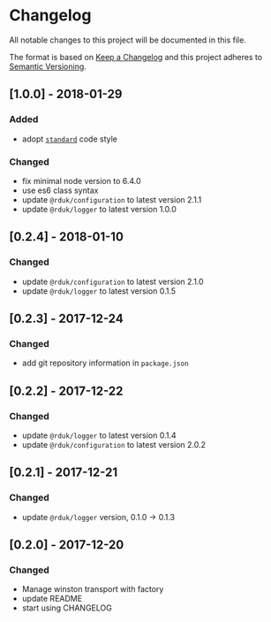 # Changelog
All notable changes to this project will be documented in this file.

The format is based on [Keep a Changelog](http://keepachangelog.com/en/1.0.0/)
and this project adheres to [Semantic Versioning](http://semver.org/spec/v2.0.0.html).

## [1.0.0] - 2018-01-29
### Added
- adopt [`standard`](https://standardjs.com/) code style
### Changed
- fix minimal node version to 6.4.0
- use es6 class syntax
- update `@rduk/configuration` to latest version 2.1.1
- update `@rduk/logger` to latest version 1.0.0

## [0.2.4] - 2018-01-10
### Changed
- update `@rduk/configuration` to latest version 2.1.0
- update `@rduk/logger` to latest version 0.1.5

## [0.2.3] - 2017-12-24
### Changed
- add git repository information in `package.json`

## [0.2.2] - 2017-12-22
### Changed
- update `@rduk/logger` to latest version 0.1.4
- update `@rduk/configuration` to latest version 2.0.2

## [0.2.1] - 2017-12-21
### Changed
- update `@rduk/logger` version, 0.1.0 -> 0.1.3

## [0.2.0] - 2017-12-20
### Changed
- Manage winston transport with factory
- update README
- start using CHANGELOG
